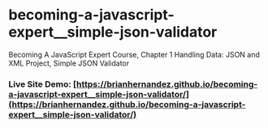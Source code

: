 # becoming-a-javascript-expert__simple-json-validator
Becoming A JavaScript Expert Course, Chapter 1 Handling Data: JSON and XML Project, Simple JSON Validator

### Live Site Demo: [https://brianhernandez.github.io/becoming-a-javascript-expert__simple-json-validator/](https://brianhernandez.github.io/becoming-a-javascript-expert__simple-json-validator/)
